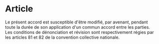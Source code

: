 # Article

  
Le présent accord est susceptible d'être modifié, par avenant, pendant toute la durée de son application d'un commun accord entre les parties.   
Les conditions de dénonciation et révision sont respectivement régies par les articles 81 et 82 de la convention collective nationale.

